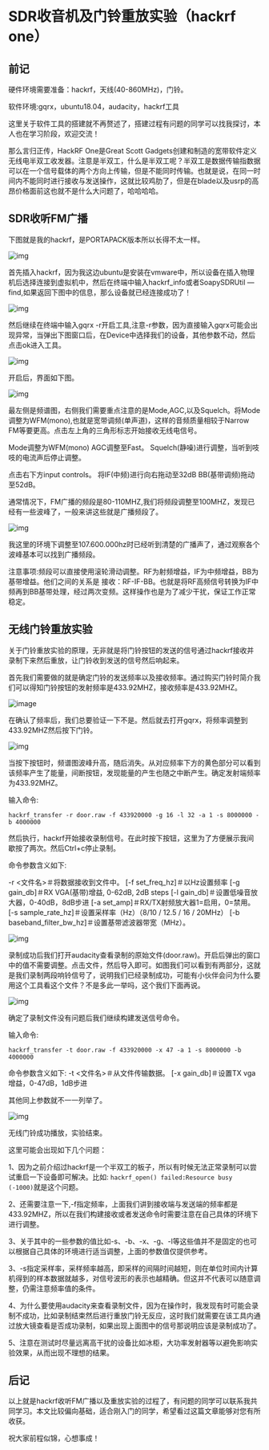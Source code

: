 # SDR收音机及门铃重放实验（hackrf one）

## 前记

硬件环境需要准备：hackrf，天线(40-860MHz)，门铃。

软件环境:gqrx，ubuntu18.04，audacity，hackrf工具

这里关于软件工具的搭建就不再赘述了，搭建过程有问题的同学可以找我探讨，本人也在学习阶段，欢迎交流！

那么言归正传，HackRF One是Great Scott Gadgets创建和制造的宽带软件定义无线电半双工收发器。注意是半双工，什么是半双工呢？半双工是数据传输指数据可以在一个信号载体的两个方向上传输，但是不能同时传输。也就是说，在同一时间内不能同时进行接收与发送操作，这就比较鸡肋了，但是在blade以及usrp的高昂价格面前这也就不是什么大问题了，哈哈哈哈。

 

## SDR收听FM广播

下图就是我的hackrf，是PORTAPACK版本所以长得不太一样。

![img](https://p3.ssl.qhimg.com/t01ca38d2eacd93d4cb.png)

首先插入hackrf，因为我这边ubuntu是安装在vmware中，所以设备在插入物理机后选择连接到虚拟机中，然后在终端中输入hackrf_info或者SoapySDRUtil —find,如果返回下图中的信息，那么设备就已经连接成功了！

![img](https://p5.ssl.qhimg.com/t0123d62260d45fcaab.png)

然后继续在终端中输入gqrx -r开启工具,注意-r参数，因为直接输入gqrx可能会出现异常，当弹出下图窗口后，在Device中选择我们的设备，其他参数不动，然后点击ok进入工具。

![img](https://p5.ssl.qhimg.com/t0190945a2b3ebc345a.png)

开启后，界面如下图。

![img](https://p3.ssl.qhimg.com/t01120c472ebe1366de.png)

最左侧是频谱图，右侧我们需要重点注意的是Mode,AGC,以及Squelch。将Mode调整为WFM(mono),也就是宽带调频(单声道)，这样的音频质量相较于Narrow FM等要更高。点击左上角的三角形标志开始接收无线电信号。

Mode调整为WFM(mono)
AGC调整至Fast。
Squelch(静噪)进行调整，当听到吱吱的电流声后停止调整。

点击右下方input controls。
将IF(中频)进行向右拖动至32dB
BB(基带调频)拖动至52dB。

通常情况下，FM广播的频段是80-110MHZ,我们将频段调整至100MHZ，发现已经有一些波峰了，一般来讲这些就是广播频段了。

![img](https://p2.ssl.qhimg.com/t01c51a12c092d0b1de.png)

我这里的环境下调整至107.600.000hz时已经听到清楚的广播声了，通过观察各个波峰基本可以找到广播频段。

注意事项:频段可以直接使用滚轮滑动调整。RF为射频增益，IF为中频增益，BB为基带增益。他们之间的关系是 接收：RF-IF-BB。也就是将RF高频信号转换为IF中频再到BB基带处理，经过两次变频。这样操作也是为了减少干扰，保证工作正常稳定。

 

## 无线门铃重放实验

关于门铃重放实验的原理，无非就是将门铃按钮的发送的信号通过hackrf接收并录制下来然后重放，让门铃收到发送的信号然后响起来。

首先我们需要做的就是确定门铃的发送频率以及接收频率。通过购买门铃时简介我们可以得知门铃按钮的发射频率是433.92MHZ，接收频率是433.92MHZ。

![image](https://user-images.githubusercontent.com/37897216/233993050-e67e0798-313d-46c3-b7b4-82159f339869.png)

在确认了频率后，我们总要验证一下不是。然后就去打开gqrx，将频率调整到433.92MHZ然后按下门铃。

![img](https://p0.ssl.qhimg.com/t011febb7b79d0adf14.png)

当按下按钮时，频谱图波峰升高，随后消失。从对应频率下方的黄色部分可以看到该频率产生了能量，间断按钮，发现能量的产生也随之中断产生。确定发射端频率为433.92MHZ。

输入命令:

```
hackrf_transfer -r door.raw -f 433920000 -g 16 -l 32 -a 1 -s 8000000 -b 4000000
```

然后执行，hackrf开始接收录制信号。在此时按下按钮，这里为了方便展示我间歇按了两次。然后Ctrl+c停止录制。

命令参数含义如下:

-r <文件名>＃将数据接收到文件中。
[-f set_freq_hz]＃以Hz设置频率
[-g gain_db]＃RX VGA(基带)增益, 0-62dB, 2dB steps
[-l gain_db]＃设置低噪音放大器，0-40dB，8dB步进
[-a set_amp]＃RX/TX射频放大器1=启用，0=禁用。
[-s sample_rate_hz]＃设置采样率（Hz）（8/10 / 12.5 / 16 / 20MHz）
[-b baseband_filter_bw_hz]＃设置基带滤波器带宽（MHz）。

![img](https://p0.ssl.qhimg.com/t015ebd2f7b8240b363.png)

录制成功后我们打开audacity查看录制的原始文件(door.raw)。开启后弹出的窗口中的值不需要调整。点击文件，然后导入即可。如图我们可以看到有两部分，这就是我们录制两段响铃信号了，说明我们已经录制成功，可能有小伙伴会问为什么要用这个工具看这个文件？不是多此一举吗，这个我们下面再说。

![img](https://p0.ssl.qhimg.com/t01462ecc2e04e26b85.png)

确定了录制文件没有问题后我们继续构建发送信号命令。

输入命令:

```
hackrf_transfer -t door.raw -f 433920000 -x 47 -a 1 -s 8000000 -b 4000000
```

命令参数含义如下:
-t <文件名>＃从文件传输数据。
[-x gain_db]＃设置TX vga增益，0-47dB，1dB步进

其他同上参数就不一一列举了。

![img](https://p0.ssl.qhimg.com/t014b9a9f534952283a.png)

无线门铃成功播放，实验结束。

这里可能会出现如下几个问题：

1、因为之前介绍过hackrf是一个半双工的板子，所以有时候无法正常录制可以尝试重启一下设备即可解决。比如:
`hackrf_open() failed:Resource busy (-1000)`就是这个问题。

2、还需要注意一下,-f指定频率，上面我们讲到接收端与发送端的频率都是433.92MHZ，所以在我们构建接收或者发送命令时需要注意在自己具体的环境下进行调整。

3、关于其中的一些参数的值比如-s、-b、-x、-g、-l等这些值并不是固定的也可以根据自己具体的环境进行适当调整，上面的参数值仅提供参考。

3、-s指定采样率，采样频率越高，即采样的间隔时间越短，则在单位时间内计算机得到的样本数据就越多，对信号波形的表示也越精确。但这并不代表可以随意调整，仍需注意频率值的条件。

4、为什么要使用audacity来查看录制文件，因为在操作时，我发现有时可能会录制不成功，比如录制结束然后进行重放门铃无反应，这时我们就需要在该工具内通过放大镜查看是否成功录制，如果出现上面图中的信号那说明应该是录制成功了。

5、注意在测试时尽量远离高干扰的设备比如冰柜，大功率发射器等以避免影响实验效果，从而出现不理想的结果。

 

## 后记

以上就是hackrf收听FM广播以及重放实验的过程了，有问题的同学可以联系我共同学习。本文比较偏向基础，适合刚入门的同学，希望看过这篇文章能够对您有所收获。

祝大家前程似锦，心想事成！
